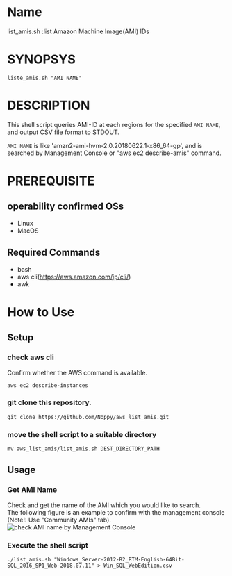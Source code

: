 # Name
list_amis.sh  :list Amazon Machine Image(AMI) IDs
# SYNOPSYS
```
liste_amis.sh "AMI NAME"
```
# DESCRIPTION
This shell script queries AMI-ID at each regions for the specified `AMI NAME`, and output CSV file format to STDOUT.

`AMI NAME` is like 'amzn2-ami-hvm-2.0.20180622.1-x86_64-gp', and is searched by Management Console or "aws ec2 describe-amis" command.
# PREREQUISITE
## operability confirmed OSs
- Linux
- MacOS
## Required Commands
- bash
- aws cli(https://aws.amazon.com/jp/cli/)
- awk

# How to Use
## Setup
### check aws cli
Confirm whether the AWS command is available.
```
aws ec2 describe-instances
```
### git clone this repository.
```
git clone https://github.com/Noppy/aws_list_amis.git
```
### move the shell script to a suitable directory
```
mv aws_list_amis/list_amis.sh DEST_DIRECTORY_PATH
```
## Usage
### Get AMI Name
Check and get the name of the AMI which you would like to search.  
The following figure is an example to confirm with the management console  
(Note!: Use "Community AMIs" tab).
![check AMI name by Management Console](https://user-images.githubusercontent.com/2317667/44307780-b850b200-a3e3-11e8-8f69-442a69193cc5.png)
### Execute the shell script
```
./list_amis.sh "Windows_Server-2012-R2_RTM-English-64Bit-SQL_2016_SP1_Web-2018.07.11" > Win_SQL_WebEdition.csv
```